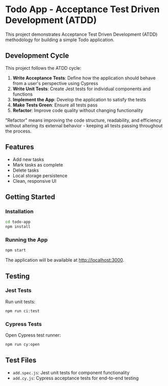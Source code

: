 # Todo App - Acceptance Test Driven Development (ATDD)

This project demonstrates Acceptance Test Driven Development (ATDD) methodology for building a simple Todo application.

## Development Cycle

This project follows the ATDD cycle:

1. **Write Acceptance Tests**: Define how the application should behave from a user's perspective using Cypress
2. **Write Unit Tests**: Create Jest tests for individual components and functions
3. **Implement the App**: Develop the application to satisfy the tests
4. **Make Tests Green**: Ensure all tests pass
5. **Refactor**: Improve code quality without changing functionality

"Refactor" means improving the code structure, readability, and efficiency without altering its external behavior - keeping all tests passing throughout the process.

## Features

- Add new tasks
- Mark tasks as complete
- Delete tasks
- Local storage persistence
- Clean, responsive UI


## Getting Started

### Installation

```bash
cd todo-app
npm install
```

### Running the App

```bash
npm start
```

The application will be available at [http://localhost:3000](http://localhost:3000).

## Testing

### Jest Tests

Run unit tests:

```bash
npm run ci:test
```

### Cypress Tests

Open Cypress test runner:

```bash
npm run cy:open
```

## Test Files

- `add.spec.js`: Jest unit tests for component functionality
- `add.cy.js`: Cypress acceptance tests for end-to-end testing